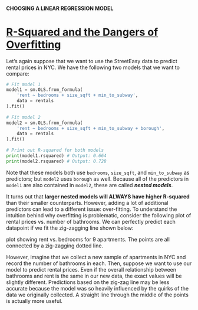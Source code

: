 #### CHOOSING A LINEAR REGRESSION MODEL

# [R-Squared and the Dangers of Overfitting](https://www.codecademy.com/courses/linear-regression-mssp/lessons/choosing-a-linear-regression-model/exercises/r-squared-and-the-dangers-of-overfitting)

Let’s again suppose that we want to use the StreetEasy data to predict rental prices in NYC. 
We have the following two models that we want to compare:
```py
# Fit model 1
model1 = sm.OLS.from_formula(
    'rent ~ bedrooms + size_sqft + min_to_subway', 
    data = rentals
).fit()
 
# Fit model 2
model2 = sm.OLS.from_formula(
    'rent ~ bedrooms + size_sqft + min_to_subway + borough', 
    data = rentals
).fit()
 
# Print out R-squared for both models
print(model1.rsquared) # Output: 0.664
print(model2.rsquared) # Output: 0.728
```
Note that these models both use `bedrooms`, `size_sqft`, and `min_to_subway` as predictors; but `model2` uses `borough` as well. 
Because all of the predictors in `model1` are also contained in `model2`, these are called ***nested models***.

It turns out that **larger nested models will ALWAYS have higher R-squared** than their smaller counterparts. 
However, adding a lot of additional predictors can lead to a different issue: over-fitting. 
To understand the intuition behind why overfitting is problematic, consider the following plot of rental prices vs. number of bathrooms. 
We can perfectly predict each datapoint if we fit the zig-zagging line shown below:

plot showing rent vs. bedrooms for 9 apartments. The points are all connected by a zig-zagging dotted line.

However, imagine that we collect a new sample of apartments in NYC and record the number of bathrooms in each. Then, suppose we want to use our model to predict rental prices. Even if the overall relationship between bathrooms and rent is the same in our new data, the exact values will be slightly different. Predictions based on the zig-zag line may be less accurate because the model was so heavily influenced by the quirks of the data we originally collected. A straight line through the middle of the points is actually more useful.
